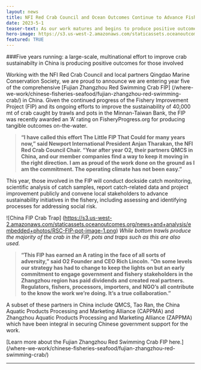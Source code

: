 ```yaml
---
layout: news
title: NFI Red Crab Council and Ocean Outcomes Continue to Advance Fishery Improvement Work in China
date: 2023-5-1
teaser-text: As our work matures and begins to produce positive outcomes, Ocean Outcomes, local partners Qingdao Marine Conservation Society and international crab sustainability group remain committed to advancing a large-scale crab FIP in China.
hero-image: https://s3.us-west-2.amazonaws.com/staticassets.oceanoutcomes.org/news+and+analysis/hero+images/nfi-fishery-improvement-project-producing-sustainability-in-china-crab-hero.png
featured: TRUE
---
```

###Five years running: a large-scale, multinational effort to improve crab sustainabilty in China is producing positive outcomes for those involved

Working with the NFI Red Crab Council and local partners Qingdao Marine Conservation Society, we are proud to announce we are entering year five of the comprehensive [Fujian Zhangzhou Red Swimming Crab FIP] (/where-we-work/chinese-fisheries-seafood/fujian-zhangzhou-red-swimming-crab/) in China. Given the continued progress of the Fishery Improvement Project (FIP) and its ongoing efforts to improve the sustainability of 40,000 mt of crab caught by trawls and pots in the Minnan-Taiwan Bank, the FIP was recently awarded an ‘A’ rating on FisheryProgress.org for producing tangible outcomes on-the-water.

>**“I have called this effort The Little FIP That Could for many years now,” said Newport International President Anjan Tharakan, the NFI Red Crab Council Chair. “Year after year O2, their partners QMCS in China, and our member companies find a way to keep it moving in the right direction. I am as proud of the work done on the ground as I am the commitment. The operating climate has not been easy.”**

This year, those involved in the FIP will conduct dockside catch monitoring, scientific analysis of catch samples, report catch-related data and project improvement publicly and convene local stakeholders to advance sustainability initiatives in the fishery, including assessing and identifying processes for addressing social risk.

![China FIP Crab Trap]
(https://s3.us-west-2.amazonaws.com/staticassets.oceanoutcomes.org/news+and+analysis/embedded+photos/RSC-FIP-pot-image-1.png)
*While bottom trawls produce the majority of the crab in the FIP, pots and traps such as this are also used.*

>**“This FIP has earned an A rating in the face of all sorts of adversity,” said O2 Founder and CEO Rich Lincoln. “On some levels our strategy has had to change to keep the lights on but an early commitment to engage government and fishery stakeholders in the Zhangzhou region has paid dividends and created real partners. Regulators, fishers, processors, importers, and NGO’s all contribute to the know the work we’re doing. It’s a true collaboration.”**

A subset of these partners in China include QMCS, Tao Ran, the China Aquatic Products Processing and Marketing Alliance (CAPPMA) and Zhangzhou Aquatic Products Processing and Marketing Alliance (ZAPPMA) which have been integral in securing Chinese government support for the work.

[Learn more about the Fujian Zhangzhou Red Swimming Crab FIP here.] (/where-we-work/chinese-fisheries-seafood/fujian-zhangzhou-red-swimming-crab/)

----
